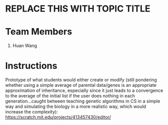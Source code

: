 # REPLACE THIS WITH TOPIC TITLE
# Team Members
1. Huan Wang


# Instructions

Prototype of what students would either create or modify (still pondering whether using a simple average of parental data/genes is an appropriate approximation of inheritance, especially since it just leads to a convergence to the average of the initial list if the user does nothing in each generation...caught between teaching genetic algorithms in CS in a simple way and simulating the biology in a more realistic way, which would increase the complexity): https://scratch.mit.edu/projects/413457430/editor/

